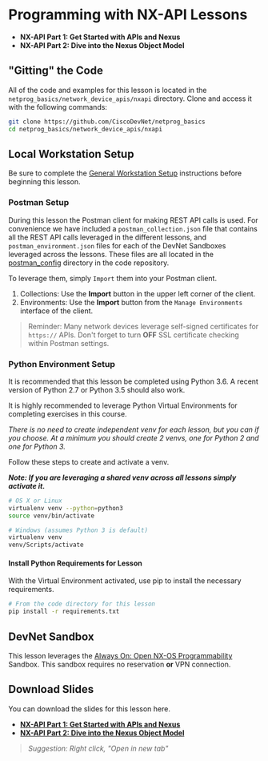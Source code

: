 # Programming with NX-API Lessons
* **NX-API Part 1: Get Started with APIs and Nexus**
* **NX-API Part 2: Dive into the Nexus Object Model**

## "Gitting" the Code
All of the code and examples for this lesson is located in the `netprog_basics/network_device_apis/nxapi` directory.  Clone and access it with the following commands:

```bash
git clone https://github.com/CiscoDevNet/netprog_basics
cd netprog_basics/network_device_apis/nxapi
```

## Local Workstation Setup
Be sure to complete the [General Workstation Setup](https://github.com/CiscoDevNet/netprog_basics/blob/master/readme_resources/workstation_setup.md) instructions before beginning this lesson.  

### Postman Setup
During this lesson the Postman client for making REST API calls is used.  For convenience we have included a `postman_collection.json` file that contains all the REST API calls leveraged in the different lessons, and `postman_environment.json` files for each of the DevNet Sandboxes leveraged across the lessons.  These files are all located in the [postman_config](https://github.com/CiscoDevNet/netprog_basics/tree/master/postman_config) directory in the code repository.  

To leverage them, simply `Import` them into your Postman client.  

1. Collections: Use the **Import** button in the upper left corner of the client.
2. Environments: Use the **Import** button from the `Manage Environments` interface of the client.  

> Reminder: Many network devices leverage self-signed certificates for `https://` APIs.  Don't forget to turn **OFF** SSL certificate checking within Postman settings.

### Python Environment Setup
It is recommended that this lesson be completed using Python 3.6.  A recent version of Python 2.7 or Python 3.5 should also work.  

It is highly recommended to leverage Python Virtual Environments for completing exercises in this course.  

*There is no need to create independent venv for each lesson, but you can if you choose.  At a minimum you should create 2 venvs, one for Python 2 and one for Python 3.*  

Follow these steps to create and activate a venv.  

***Note: If you are leveraging a shared venv across all lessons simply activate it.***

```bash
# OS X or Linux
virtualenv venv --python=python3
source venv/bin/activate
```

```bash
# Windows (assumes Python 3 is default)
virtualenv venv
venv/Scripts/activate
```

#### Install Python Requirements for Lesson
With the Virtual Environment activated, use pip to install the necessary requirements.  

```bash
# From the code directory for this lesson
pip install -r requirements.txt
```

## DevNet Sandbox
This lesson leverages the [Always On: Open NX-OS Programmability](https://devnetsandbox.cisco.com/RM/Diagram/Index/dae38dd8-e8ee-4d7c-a21c-6036bed7a804?diagramType=Topology) Sandbox.  This sandbox requires no reservation **or** VPN connection.  


## Download Slides

You can download the slides for this lesson here.

* [**NX-API Part 1: Get Started with APIs and Nexus**](https://developer.cisco.com/fileMedia/download/de3355ca-aa6e-398a-9c09-5eedb28a957e)
* [**NX-API Part 2: Dive into the Nexus Object Model**](https://developer.cisco.com/fileMedia/download/baf5bda7-1337-330e-bcf6-a2b72cc6e65d)

> *Suggestion: Right click, "Open in new tab"*